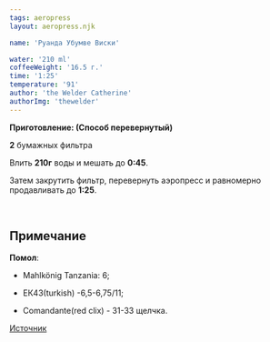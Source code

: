 ```yaml
---
tags: aeropress
layout: aeropress.njk

name: 'Руанда Убумве Виски'

water: '210 ml'
coffeeWeight: '16.5 г.'
time: '1:25'
temperature: '91'
author: 'the Welder Catherine'
authorImg: 'thewelder'
---
```


__Приготовление: (Способ перевернутый)__

__2__ бумажных фильтра

Влить __210г__ воды и мешать до __0:45__.

Затем закрутить фильтр, перевернуть аэропресс и равномерно продавливать до __1:25__.

<br>

<div class="info-warm">

## Примечание



__Помол__:
- Mahlkönig Tanzania: 6;

- ЕК43(turkish) -6,5-6,75/11;

- Comandante(red clix) - 31-33 щелчка.

[Источник](https://theweldercatherine.ru/catalog/dlya_filtra/ruanda_ubumve_viski/)
</div>
